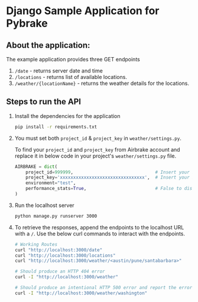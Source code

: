 # Django Sample Application for Pybrake

## About the application:

The example application provides three GET endpoints

1. `/date` - returns server date and time 
2. `/locations` - returns list of available locations. 
3. `/weather/{locationName}` - returns the weather details for the locations.

## Steps to run the API

1. Install the dependencies for the application

   ```bash
   pip install -r requirements.txt
   ```

2. You must set both `project_id` & `project_key` in `weather/settings.py`.

   To find your `project_id` and `project_key` from Airbrake account and replace it in below code in your project's `weather/settings.py` file.

   ```python
   AIRBRAKE = dict(
       project_id=999999,                               # Insert your Project Id here
       project_key='xxxxxxxxxxxxxxxxxxxxxxxxxxxxxxxx',  # Insert your Project Key here
       environment="test",
       performance_stats=True,                          # False to disable APM
   )
   ```

3. Run the localhost server

   ```bash
   python manage.py runserver 3000
   ```

4. To retrieve the responses, append the endpoints to the localhost URL 
   with a `/`. Use the below curl commands to interact with the endpoints.

   ```bash
   # Working Routes
   curl "http://localhost:3000/date" 
   curl "http://localhost:3000/locations" 
   curl "http://localhost:3000/weather/<austin/pune/santabarbara>"
   
   # Should produce an HTTP 404 error
   curl -I "http://localhost:3000/weather"
   
   # Should produce an intentional HTTP 500 error and report the error to Airbrake (since `washington` is not in the supported cities list, an `if` condition is bypassed and the `data` variable is used but not initialized)
   curl -I "http://localhost:3000/weather/washington"
   ```

